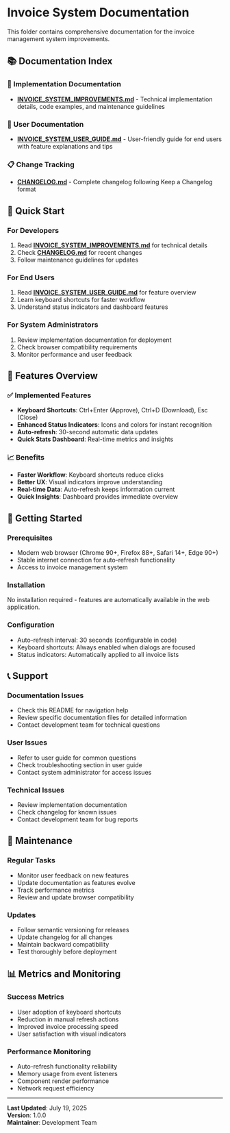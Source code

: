 # Invoice System Documentation

This folder contains comprehensive documentation for the invoice management system improvements.

## 📚 Documentation Index

### 🚀 Implementation Documentation
- **[INVOICE_SYSTEM_IMPROVEMENTS.md](./INVOICE_SYSTEM_IMPROVEMENTS.md)** - Technical implementation details, code examples, and maintenance guidelines

### 👥 User Documentation  
- **[INVOICE_SYSTEM_USER_GUIDE.md](./INVOICE_SYSTEM_USER_GUIDE.md)** - User-friendly guide for end users with feature explanations and tips

### 📋 Change Tracking
- **[CHANGELOG.md](./CHANGELOG.md)** - Complete changelog following Keep a Changelog format

## 🎯 Quick Start

### For Developers
1. Read **[INVOICE_SYSTEM_IMPROVEMENTS.md](./INVOICE_SYSTEM_IMPROVEMENTS.md)** for technical details
2. Check **[CHANGELOG.md](./CHANGELOG.md)** for recent changes
3. Follow maintenance guidelines for updates

### For End Users
1. Read **[INVOICE_SYSTEM_USER_GUIDE.md](./INVOICE_SYSTEM_USER_GUIDE.md)** for feature overview
2. Learn keyboard shortcuts for faster workflow
3. Understand status indicators and dashboard features

### For System Administrators
1. Review implementation documentation for deployment
2. Check browser compatibility requirements
3. Monitor performance and user feedback

## 🔧 Features Overview

### ✅ Implemented Features
- **Keyboard Shortcuts**: Ctrl+Enter (Approve), Ctrl+D (Download), Esc (Close)
- **Enhanced Status Indicators**: Icons and colors for instant recognition
- **Auto-refresh**: 30-second automatic data updates
- **Quick Stats Dashboard**: Real-time metrics and insights

### 📈 Benefits
- **Faster Workflow**: Keyboard shortcuts reduce clicks
- **Better UX**: Visual indicators improve understanding
- **Real-time Data**: Auto-refresh keeps information current
- **Quick Insights**: Dashboard provides immediate overview

## 🚀 Getting Started

### Prerequisites
- Modern web browser (Chrome 90+, Firefox 88+, Safari 14+, Edge 90+)
- Stable internet connection for auto-refresh functionality
- Access to invoice management system

### Installation
No installation required - features are automatically available in the web application.

### Configuration
- Auto-refresh interval: 30 seconds (configurable in code)
- Keyboard shortcuts: Always enabled when dialogs are focused
- Status indicators: Automatically applied to all invoice lists

## 📞 Support

### Documentation Issues
- Check this README for navigation help
- Review specific documentation files for detailed information
- Contact development team for technical questions

### User Issues
- Refer to user guide for common questions
- Check troubleshooting section in user guide
- Contact system administrator for access issues

### Technical Issues
- Review implementation documentation
- Check changelog for known issues
- Contact development team for bug reports

## 🔄 Maintenance

### Regular Tasks
- Monitor user feedback on new features
- Update documentation as features evolve
- Track performance metrics
- Review and update browser compatibility

### Updates
- Follow semantic versioning for releases
- Update changelog for all changes
- Maintain backward compatibility
- Test thoroughly before deployment

## 📊 Metrics and Monitoring

### Success Metrics
- User adoption of keyboard shortcuts
- Reduction in manual refresh actions
- Improved invoice processing speed
- User satisfaction with visual indicators

### Performance Monitoring
- Auto-refresh functionality reliability
- Memory usage from event listeners
- Component render performance
- Network request efficiency

---

**Last Updated**: July 19, 2025  
**Version**: 1.0.0  
**Maintainer**: Development Team 
